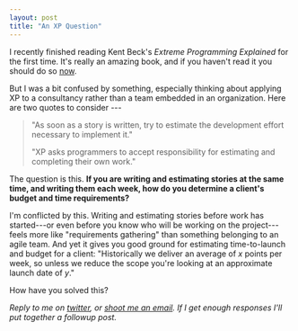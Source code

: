 ```yaml
---
layout: post
title: "An XP Question"
---
```


I recently finished reading Kent Beck's _Extreme Programming Explained_ for the
first time. It's really an amazing book, and if you haven't read it you should
do so
[now](http://www.amazon.com/gp/product/0321278658?ie=UTF8&tag=oinopont-20&link_code=as3&camp=211189&creative=373489&creativeASIN=0321278658).

But I was a bit confused by something, especially thinking about applying XP to
a consultancy rather than a team embedded in an organization. Here are two
quotes to consider ---

> "As soon as a story is written, try to estimate the development effort
> necessary to implement it."
>
> "XP asks programmers to accept responsibility for estimating and completing
> their own work."

The question is this. **If you are writing and estimating stories at the same
time, and writing them each week, how do you determine a client's budget and
time requirements?**

I'm conflicted by this. Writing and estimating stories before work has
started---or even before you know who will be working on the project---feels
more like "requirements gathering" than something belonging to an agile team.
And yet it gives you good ground for estimating time-to-launch and budget for a
client: "Historically we deliver an average of _x_ points per week, so unless
we reduce the scope you're looking at an approximate launch date of _y_."

How have you solved this?

_Reply to me on [twitter](http://twitter.com/bjschaefer), or [shoot me an
email](mailto:bj.schaefer@gmail.com).  If I get enough responses I'll put
together a followup post._
